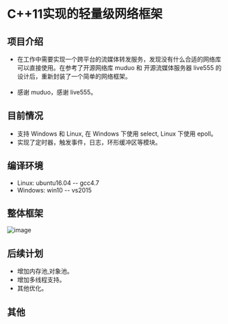# C++11实现的轻量级网络框架

项目介绍<br>
-
* 在工作中需要实现一个跨平台的流媒体转发服务，发现没有什么合适的网络库可以直接使用。在参考了开源网络库 muduo 和 开源流媒体服务器 live555 的设计后，重新封装了一个简单的网络框架。<br>
    <br>
* 感谢 muduo，感谢 live555。<br>

目前情况<br>
-
* 支持 Windows 和 Linux, 在 Windows 下使用 select, Linux 下使用 epoll。<br>
* 实现了定时器，触发事件，日志，环形缓冲区等模块。<br>

编译环境<br>
-
* Linux: ubuntu16.04 -- gcc4.7<br>
* Windows: win10 -- vs2015<br>

整体框架<br>
- 
![image](https://github.com/PHZ76/xop/blob/master/pic/1.pic.jpg) <br>


后续计划<br>
-
* 增加内存池,对象池。<br>
* 增加多线程支持。<br>
* 其他优化。<br>

其他<br>
-
